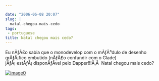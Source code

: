 ```yaml
---

date: "2006-06-08 20:07"
slug: |
  natal-chegou-mais-cedo
tags:
 - portuguese
title: Natal chegou mais cedo?
---
```


Eu nÃƒÂ£o sabia que o monodevelop com o mÃƒÂ³dulo de desenho grÃƒÂ¡fico
embutido (nÃƒÂ£o confundir com o Glade) jÃƒÂ¡ estÃƒÂ¡ disponÃƒÂ­vel pelo
Dapper!!!Ã‚Â  Natal chegou mais cedo?

[![image0](http://static.flickr.com/72/163203590_5323728d86.jpg)](http://static.flickr.com/72/163203590_5323728d86_o.png)
